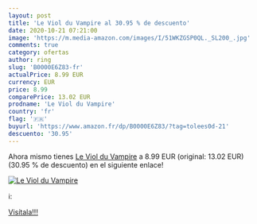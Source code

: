 ```yaml
---
layout: post
title: 'Le Viol du Vampire al 30.95 % de descuento'
date: 2020-10-21 07:21:00
image: 'https://m.media-amazon.com/images/I/51WKZGSP0QL._SL200_.jpg'
comments: true
category: ofertas
author: ring
slug: 'B0000E6Z83-fr'
actualPrice: 8.99 EUR
currency: EUR
price: 8.99
comparePrice: 13.02 EUR
prodname: 'Le Viol du Vampire'
country: 'fr'
flag: '🇫🇷'
buyurl: 'https://www.amazon.fr/dp/B0000E6Z83/?tag=tolees0d-21'
descuento: '30.95'
---
```


Ahora mismo tienes [Le Viol du Vampire](https://www.amazon.fr/dp/B0000E6Z83/?tag=tolees0d-21) a 8.99 EUR (original: 13.02 EUR) (30.95 %  de descuento) en el siguiente enlace!

[![Le Viol du Vampire](https://m.media-amazon.com/images/I/51WKZGSP0QL._SL200_.jpg)](https://www.amazon.fr/dp/B0000E6Z83/?tag=tolees0d-21)

ℹ️:


[Visítala!!!](https://www.amazon.fr/dp/B0000E6Z83/?tag=tolees0d-21)
